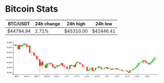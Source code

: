 # Bitcoin Stats

BTC/USDT|24h change|24h high|24h low|
|---|---|---|---|
|$44794.94|2.71%|$45310.00|$42446.41|

<img src="./chart.svg">
